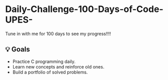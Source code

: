 # Daily-Challenge-100-Days-of-Code-UPES-
Tune in with me for 100 days to see my progress!!!!
## 💡 Goals

- Practice C programming daily.
- Learn new concepts and reinforce old ones.
- Build a portfolio of solved problems.
